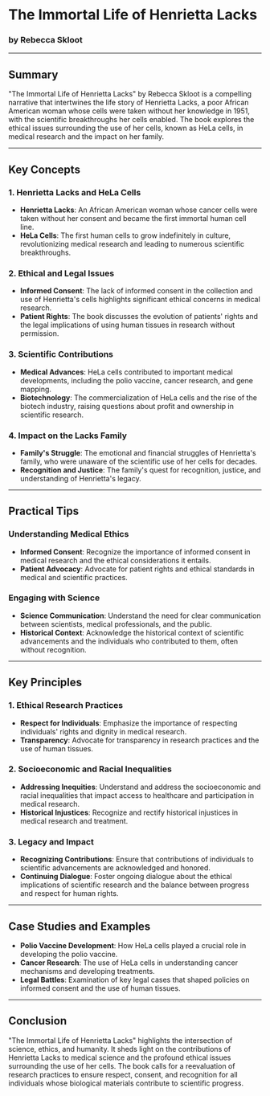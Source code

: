 # The Immortal Life of Henrietta Lacks

### by Rebecca Skloot

---

## Summary

"The Immortal Life of Henrietta Lacks" by Rebecca Skloot is a compelling narrative that intertwines the life story of Henrietta Lacks, a poor African American woman whose cells were taken without her knowledge in 1951, with the scientific breakthroughs her cells enabled. The book explores the ethical issues surrounding the use of her cells, known as HeLa cells, in medical research and the impact on her family.

---

## Key Concepts

### 1. Henrietta Lacks and HeLa Cells

- **Henrietta Lacks**: An African American woman whose cancer cells were taken without her consent and became the first immortal human cell line.
- **HeLa Cells**: The first human cells to grow indefinitely in culture, revolutionizing medical research and leading to numerous scientific breakthroughs.

### 2. Ethical and Legal Issues

- **Informed Consent**: The lack of informed consent in the collection and use of Henrietta's cells highlights significant ethical concerns in medical research.
- **Patient Rights**: The book discusses the evolution of patients' rights and the legal implications of using human tissues in research without permission.

### 3. Scientific Contributions

- **Medical Advances**: HeLa cells contributed to important medical developments, including the polio vaccine, cancer research, and gene mapping.
- **Biotechnology**: The commercialization of HeLa cells and the rise of the biotech industry, raising questions about profit and ownership in scientific research.

### 4. Impact on the Lacks Family

- **Family's Struggle**: The emotional and financial struggles of Henrietta's family, who were unaware of the scientific use of her cells for decades.
- **Recognition and Justice**: The family's quest for recognition, justice, and understanding of Henrietta's legacy.

---

## Practical Tips

### Understanding Medical Ethics

- **Informed Consent**: Recognize the importance of informed consent in medical research and the ethical considerations it entails.
- **Patient Advocacy**: Advocate for patient rights and ethical standards in medical and scientific practices.

### Engaging with Science

- **Science Communication**: Understand the need for clear communication between scientists, medical professionals, and the public.
- **Historical Context**: Acknowledge the historical context of scientific advancements and the individuals who contributed to them, often without recognition.

---

## Key Principles

### 1. Ethical Research Practices

- **Respect for Individuals**: Emphasize the importance of respecting individuals' rights and dignity in medical research.
- **Transparency**: Advocate for transparency in research practices and the use of human tissues.

### 2. Socioeconomic and Racial Inequalities

- **Addressing Inequities**: Understand and address the socioeconomic and racial inequalities that impact access to healthcare and participation in medical research.
- **Historical Injustices**: Recognize and rectify historical injustices in medical research and treatment.

### 3. Legacy and Impact

- **Recognizing Contributions**: Ensure that contributions of individuals to scientific advancements are acknowledged and honored.
- **Continuing Dialogue**: Foster ongoing dialogue about the ethical implications of scientific research and the balance between progress and respect for human rights.

---

## Case Studies and Examples

- **Polio Vaccine Development**: How HeLa cells played a crucial role in developing the polio vaccine.
- **Cancer Research**: The use of HeLa cells in understanding cancer mechanisms and developing treatments.
- **Legal Battles**: Examination of key legal cases that shaped policies on informed consent and the use of human tissues.

---

## Conclusion

"The Immortal Life of Henrietta Lacks" highlights the intersection of science, ethics, and humanity. It sheds light on the contributions of Henrietta Lacks to medical science and the profound ethical issues surrounding the use of her cells. The book calls for a reevaluation of research practices to ensure respect, consent, and recognition for all individuals whose biological materials contribute to scientific progress.
